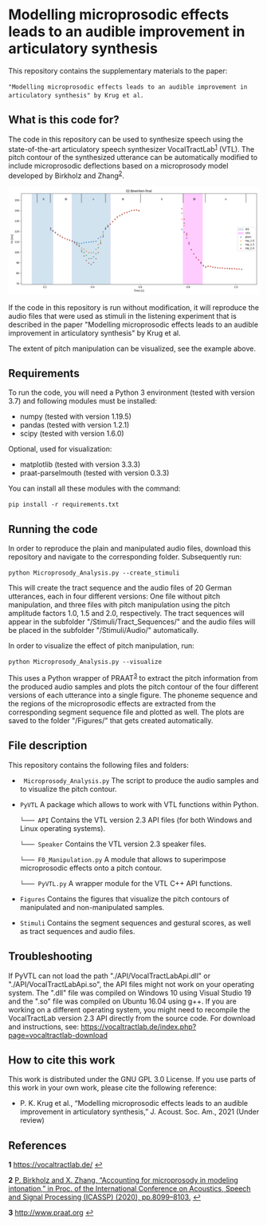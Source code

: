 # Modelling microprosodic effects leads to an audible improvement in articulatory synthesis
This repository contains the supplementary materials to the paper:

``"Modelling microprosodic effects leads to an audible improvement in articulatory synthesis" by Krug et al.``


## What is this code for?
The code in this repository can be used to synthesize speech using the state-of-the-art articulatory speech synthesizer VocalTractLab<sup id="a1">[1](#f1)</sup> (VTL). The pitch contour of the synthesized utterance can be automatically modified to include microprosodic deflections based on a microprosody model developed by Birkholz and Zhang<sup id="a2">[2](#f2)</sup>.

![Screenshot Target Optimizer 2.0](Examples/F0_02-Bewirken-final.png)

If the code in this repository is run without modification, it will reproduce the audio files that were used as stimuli in the listening experiment that is described in the paper "Modelling microprosodic effects leads to an audible improvement in articulatory synthesis" by Krug et al.

The extent of pitch manipulation can be visualized, see the example above.


## Requirements
To run the code, you will need a Python 3 environment (tested with version 3.7) and following modules must be installed:
- numpy    (tested with version 1.19.5)
- pandas   (tested with version 1.2.1)
- scipy    (tested with version 1.6.0)

Optional, used for visualization:
- matplotlib        (tested with version 3.3.3)
- praat-parselmouth (tested with version 0.3.3)

You can install all these modules with the command:

``pip install -r requirements.txt``

## Running the code
In order to reproduce the plain and manipulated audio files, download this repository and navigate to the corresponding folder. Subsequently run:

``python Microprosody_Analysis.py --create_stimuli``

This will create the tract sequence and the audio files of 20 German utterances, each in four different versions: One file without pitch manipulation, and three files with pitch manipulation using the pitch amplitude factors 1.0, 1.5 and 2.0, respectively. The tract sequences will appear in the subfolder "/Stimuli/Tract_Sequences/" and the audio files will be placed in the subfolder "/Stimuli/Audio/" automatically.

In order to visualize the effect of pitch manipulation, run:

``python Microprosody_Analysis.py --visualize``

This uses a Python wrapper of PRAAT<sup id="a3">[3](#f3)</sup> to extract the pitch information from the produced audio samples and plots the pitch contour of the four different versions of each utterance into a single figure. The phoneme sequence and the regions of the microprosodic effects are extracted from the corresponding segment sequence file and plotted as well. The plots are saved to the folder "/Figures/" that gets created automatically.


## File description

This repository contains the following files and folders:
- `` Microprosody_Analysis.py`` The script to produce the audio samples and to visualize the pitch contour.
- ```PyVTL``` A package which allows to work with VTL functions within Python.

  ```└─── API``` Contains the VTL version 2.3 API files (for both Windows and Linux operating systems).
  
  ```└─── Speaker``` Contains the VTL version 2.3 speaker files.
  
  ```└─── F0_Manipulation.py``` A module that allows to superimpose microprosodic effects onto a pitch contour.
  
  ```└─── PyVTL.py``` A wrapper module for the VTL C++ API functions.
 
- ```Figures``` Contains the figures that visualize the pitch contours of manipulated and non-manipulated samples.

- ```Stimuli``` Contains the segment sequences and gestural scores, as well as tract sequences and audio files.

## Troubleshooting

If PyVTL can not load the path "./API/VocalTractLabApi.dll" or "./API/VocalTractLabApi.so", the API files might not work on your operating system. The ".dll" file was compiled on Windows 10 using Visual Studio 19 and the ".so" file was compiled on Ubuntu 16.04 using g++. If you are working on a different operating system, you might need to recompile the VocalTractLab version 2.3 API directly from the source code. For download and instructions, see: https://vocaltractlab.de/index.php?page=vocaltractlab-download



## How to cite this work

This work is distributed under the GNU GPL 3.0 License. If you use parts of this work in your own work, please cite the following reference:

- P. K. Krug et al., “Modelling microprosodic effects leads to an audible improvement in articulatory synthesis,” J. Acoust. Soc. Am., 2021 (Under review)

## References
<b id="f1">1</b> https://vocaltractlab.de/ [↩](#a1)

<b id="f2">2</b> [P. Birkholz and X. Zhang, “Accounting for microprosody in modeling  intonation,”  in Proc. of the International Conference on Acoustics, Speech and Signal Processing (ICASSP) (2020), pp.8099–8103.](https://vocaltractlab.de/publications/birkholz-2020-icassp.pdf) [↩](#a2)

<b id="f3">3</b> http://www.praat.org [↩](#a3)
